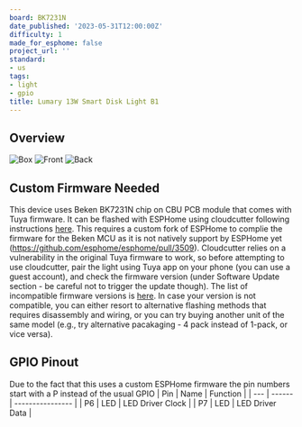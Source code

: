 ```yaml
---
board: BK7231N
date_published: '2023-05-31T12:00:00Z'
difficulty: 1
made_for_esphome: false
project_url: ''
standard:
- us
tags:
- light
- gpio
title: Lumary 13W Smart Disk Light B1
---
```


## Overview

![Box](box.jpg "Box")
![Front](front.jpg "Front")
![Back](back.jpg "Back")

## Custom Firmware Needed

This device uses Beken BK7231N chip on CBU PCB module that comes with Tuya firmware. It can be flashed with ESPHome using cloudcutter following instructions [here](https://docs.libretiny.eu/docs/projects/esphome/).
This requires a custom fork of ESPHome to complie the firmware for the Beken MCU as it is not natively support by ESPHome yet (<https://github.com/esphome/esphome/pull/3509>).
Cloudcutter relies on a vulnerability in the original Tuya firmware to work, so before attempting to use cloudcutter, pair the light using Tuya app on your phone (you can use a guest account), and check the firmware version (under Software Update section - be careful not to trigger the update though). The list of incompatible firmware versions is [here](https://github.com/tuya-cloudcutter/tuya-cloudcutter/wiki/Known-Patched-Firmware). In case your version is not compatible, you can either resort to alternative flashing methods that requires disassembly and wiring, or you can try buying another unit of the same model (e.g., try alternative pacakaging - 4 pack instead of 1-pack, or vice versa).

## GPIO Pinout

Due to the fact that this uses a custom ESPHome firmware the pin numbers start with a P instead of the usual GPIO
| Pin | Name   | Function         |
| --- | ------ | ---------------- |
| P6  | LED    | LED Driver Clock |
| P7  | LED    | LED Driver Data  |